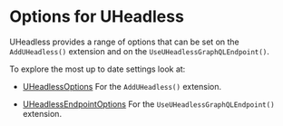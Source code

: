 # Options for UHeadless

UHeadless provides a range of options that can be set on the `AddUHeadless()` extension and on the `UseUHeadlessGraphQLEndpoint()`.

To explore the most up to date settings look at:

* [UHeadlessOptions](../../src/Nikcio.UHeadless/Extensions/Options/UHeadlessOptions.cs)
For the `AddUHeadless()` extension.

* [UHeadlessEndpointOptions](../../src/Nikcio.UHeadless/Extensions/Options/UHeadlessEndpointOptions.cs)
For the `UseUHeadlessGraphQLEndpoint()` extension.